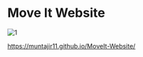 # Move It Website
![1](https://github.com/Muntajir11/MoveIt-Website/assets/91109805/6b2d59c0-0a1d-4494-b63d-7d8d8edf94d6)

https://muntajir11.github.io/MoveIt-Website/
